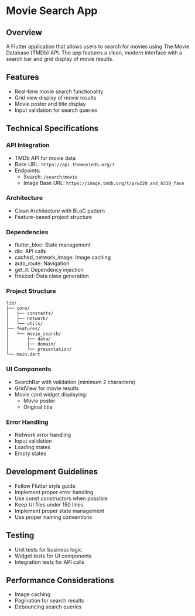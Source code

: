 # Movie Search App

## Overview

A Flutter application that allows users to search for movies using The Movie Database (TMDb) API. The app features a clean, modern interface with a search bar and grid display of movie results.

## Features

- Real-time movie search functionality
- Grid view display of movie results
- Movie poster and title display
- Input validation for search queries

## Technical Specifications

### API Integration

- TMDb API for movie data
- Base URL: `https://api.themoviedb.org/3`
- Endpoints:
  - Search: `/search/movie`
  - Image Base URL: `https://image.tmdb.org/t/p/w220_and_h330_face`

### Architecture

- Clean Architecture with BLoC pattern
- Feature-based project structure

### Dependencies

- flutter_bloc: State management
- dio: API calls
- cached_network_image: Image caching
- auto_route: Navigation
- get_it: Dependency injection
- freezed: Data class generation

### Project Structure

```
lib/
├── core/
│   ├── constants/
│   ├── network/
│   └── utils/
├── features/
│   └── movie_search/
│       ├── data/
│       ├── domain/
│       └── presentation/
└── main.dart
```

### UI Components

- SearchBar with validation (minimum 2 characters)
- GridView for movie results
- Movie card widget displaying:
  - Movie poster
  - Original title

### Error Handling

- Network error handling
- Input validation
- Loading states
- Empty states

## Development Guidelines

- Follow Flutter style guide
- Implement proper error handling
- Use const constructors when possible
- Keep UI files under 150 lines
- Implement proper state management
- Use proper naming conventions

## Testing

- Unit tests for business logic
- Widget tests for UI components
- Integration tests for API calls

## Performance Considerations

- Image caching
- Pagination for search results
- Debouncing search queries
